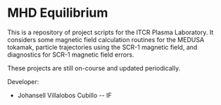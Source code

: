 # MHD Equilibrium

This is a repository of project scripts for the ITCR Plasma Laboratory. It considers some magnetic field calculation routines for the MEDUSA tokamak, particle trajectories using the SCR-1 magnetic field, and diagnostics for SCR-1 magnetic field errors.

These projects are still on-course and updated periodically.

Developer:

- Johansell Villalobos Cubillo -- IF

#
